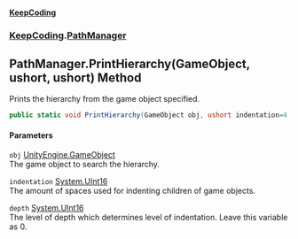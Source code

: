 #### [KeepCoding](index.md 'index')
### [KeepCoding](KeepCoding.md 'KeepCoding').[PathManager](KeepCoding_PathManager.md 'KeepCoding.PathManager')
## PathManager.PrintHierarchy(GameObject, ushort, ushort) Method
Prints the hierarchy from the game object specified.  
```csharp
public static void PrintHierarchy(GameObject obj, ushort indentation=4, ushort depth=0);
```
#### Parameters
<a name='KeepCoding_PathManager_PrintHierarchy(GameObject_ushort_ushort)_obj'></a>
`obj` [UnityEngine.GameObject](https://docs.microsoft.com/en-us/dotnet/api/UnityEngine.GameObject 'UnityEngine.GameObject')  
The game object to search the hierarchy.
  
<a name='KeepCoding_PathManager_PrintHierarchy(GameObject_ushort_ushort)_indentation'></a>
`indentation` [System.UInt16](https://docs.microsoft.com/en-us/dotnet/api/System.UInt16 'System.UInt16')  
The amount of spaces used for indenting children of game objects.
  
<a name='KeepCoding_PathManager_PrintHierarchy(GameObject_ushort_ushort)_depth'></a>
`depth` [System.UInt16](https://docs.microsoft.com/en-us/dotnet/api/System.UInt16 'System.UInt16')  
The level of depth which determines level of indentation. Leave this variable as 0.
  
